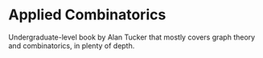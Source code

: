 # Applied Combinatorics
Undergraduate-level book by Alan Tucker that mostly covers graph theory and combinatorics, in plenty of depth.
